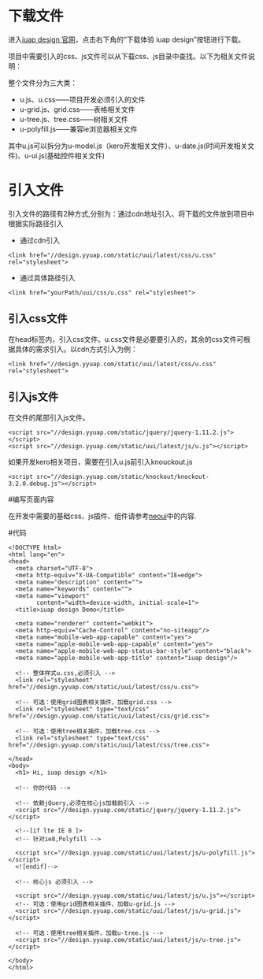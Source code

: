 
# 下载文件

进入[iuap design 官网](http://design.yyuap.com/)，点击右下角的“下载体验 iuap design”按钮进行下载。

项目中需要引入的css、js文件可以从下载css、js目录中查找。以下为相关文件说明：

整个文件分为三大类：

* u.js、u.css——项目开发必须引入的文件
* u-grid.js、grid.css——表格相关文件
* u-tree.js、tree.css——树相关文件
* u-polyfill.js——兼容ie浏览器相关文件

其中u.js可以拆分为u-model.js（kero开发相关文件）、u-date.js(时间开发相关文件)、u-ui.js(基础控件相关文件)


# 引入文件

引入文件的路径有2种方式,分别为：通过cdn地址引入、将下载的文件放到项目中根据实际路径引入

* 通过cdn引入

```
<link href="//design.yyuap.com/static/uui/latest/css/u.css" rel="stylesheet">

```

* 通过具体路径引入

```
<link href="yourPath/uui/css/u.css" rel="stylesheet">

```

## 引入css文件

在head标签内，引入css文件。u.css文件是必要要引入的，其余的css文件可根据具体的需求引入。以cdn方式引入为例：


```
<link href="//design.yyuap.com/static/uui/latest/css/u.css" rel="stylesheet">

```

## 引入js文件

在文件的尾部引入js文件。
```
<script src="//design.yyuap.com/static/jquery/jquery-1.11.2.js"></script>
<script src="//design.yyuap.com/static/uui/latest/js/u.js"></script>

```
如果开发kero相关项目，需要在引入u.js前引入knouckout.js

```
<script src="//design.yyuap.com/static/knockout/knockout-3.2.0.debug.js"></script>
```

#编写页面内容

在开发中需要的基础css、js插件、组件请参考[neoui](http://design.yyuap.com/dist/pages/neoui/index.html)中的内容.

#代码
```
<!DOCTYPE html>
<html lang="en">
<head>
  <meta charset="UTF-8">
  <meta http-equiv="X-UA-Compatible" content="IE=edge">
  <meta name="description" content="">
  <meta name="keywords" content="">
  <meta name="viewport"
        content="width=device-width, initial-scale=1">
  <title>iuap design Demo</title>

  <meta name="renderer" content="webkit">
  <meta http-equiv="Cache-Control" content="no-siteapp"/>
  <meta name="mobile-web-app-capable" content="yes">
  <meta name="apple-mobile-web-app-capable" content="yes">
  <meta name="apple-mobile-web-app-status-bar-style" content="black">
  <meta name="apple-mobile-web-app-title" content="iuap design"/>

  <!-- 整体样式u.css,必须引入 -->
  <link rel="stylesheet" href="//design.yyuap.com/static/uui/latest/css/u.css">
  
  <!-- 可选：使用grid图表相关插件，加载grid.css -->
  <link rel="stylesheet" type="text/css" href="//design.yyuap.com/static/uui/latest/css/grid.css">
  
  <!-- 可选：使用tree相关插件，加载tree.css -->
  <link rel="stylesheet" type="text/css" href="//design.yyuap.com/static/uui/latest/css/tree.css">

</head>
<body>
  <h1> Hi, iuap design </h1>

  <!-- 你的代码 -->

  <!-- 依赖jQuery,必须在核心js加载前引入 -->
  <script src="//design.yyuap.com/static/jquery/jquery-1.11.2.js"></script>

  <!--[if lte IE 8 ]>
  <!-- 针对ie8,Polyfill -->
  
  <script src="//design.yyuap.com/static/uui/latest/js/u-polyfill.js"></script>
  <![endif]-->

  <!-- 核心js 必须引入 -->
  
  <script src="//design.yyuap.com/static/uui/latest/js/u.js"></script>
  <!-- 可选：使用grid图表相关插件，加载u-grid.js -->
  <script src="//design.yyuap.com/static/uui/latest/js/u-grid.js"></script>

  <!-- 可选：使用tree相关插件，加载u-tree.js -->
  <script src="//design.yyuap.com/static/uui/latest/js/u-tree.js"></script>

</body>
</html>
```